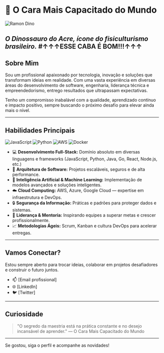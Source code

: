 # 👑 O Cara Mais Capacitado do Mundo

![Ramon Dino](.assets/ramondino.jpg)

*O Dinossauro do Acre, ícone do fisiculturismo brasileiro.*
#↑↑↑ESSE CABA É BOM!!!↑↑↑
---

## Sobre Mim

Sou um profissional apaixonado por tecnologia, inovação e soluções que transformam ideias em realidade. Com uma vasta experiência em diversas áreas do desenvolvimento de software, engenharia, liderança técnica e empreendedorismo, entrego resultados que ultrapassam expectativas.

Tenho um compromisso inabalável com a qualidade, aprendizado contínuo e impacto positivo, sempre buscando o próximo desafio para elevar ainda mais o nível.

---

## Habilidades Principais

![JavaScript](https://img.shields.io/badge/JavaScript-F7DF1E?style=for-the-badge&logo=javascript&logoColor=black)
![Python](https://img.shields.io/badge/Python-3776AB?style=for-the-badge&logo=python&logoColor=white)
![AWS](https://img.shields.io/badge/AWS-232F3E?style=for-the-badge&logo=amazonaws&logoColor=white)
![Docker](https://img.shields.io/badge/Docker-2496ED?style=for-the-badge&logo=docker&logoColor=white)

- 💻 **Desenvolvimento Full-Stack:** Domínio absoluto em diversas linguagens e frameworks (JavaScript, Python, Java, Go, React, Node.js, etc.)
- 🚀 **Arquitetura de Software:** Projetos escaláveis, seguros e de alta performance.
- 🤖 **Inteligência Artificial & Machine Learning:** Implementação de modelos avançados e soluções inteligentes.
- ☁️ **Cloud Computing:** AWS, Azure, Google Cloud — expertise em infraestrutura e DevOps.
- 🔒 **Segurança da Informação:** Práticas e padrões para proteger dados e sistemas.
- 🧠 **Liderança & Mentoria:** Inspirando equipes a superar metas e crescer profissionalmente.
- 📈 **Metodologias Ágeis:** Scrum, Kanban e cultura DevOps para acelerar entregas.

---

## Vamos Conectar?

Estou sempre aberto para trocar ideias, colaborar em projetos desafiadores e construir o futuro juntos.

- 📫 [Email profissional]
- 🌐 [LinkedIn]
- 🐦 [Twitter]

---

## Curiosidade

> "O segredo da maestria está na prática constante e no desejo incansável de aprender." — O Cara Mais Capacitado do Mundo

---

Se gostou, siga o perfil e acompanhe as novidades!

